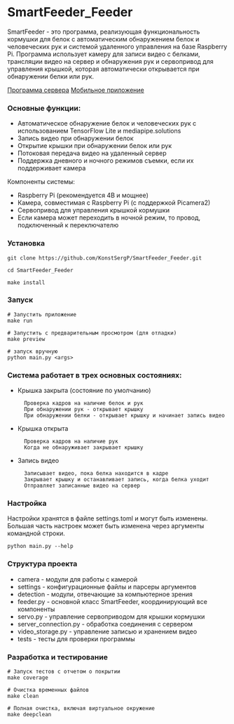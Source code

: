 # SmartFeeder_Feeder

SmartFeeder - это программа, реализующая функциональность кормушки для белок с автоматическим обнаружением белок и человеческих рук и системой удаленного управления на базе Raspberry Pi. Программа использует камеру для записи видео с белками, трансляции видео на сервер и обнаружения рук и сервопривод для управления крышкой, которая автоматически открывается при обнаружении белки или рук.

[Программа сервера](https://github.com/KonstSergP/SmartFeeder_Server)
[Мобильное приложение](https://github.com/misterionqq/SmartFeeder_Android_App)

### Основные функции:
- Автоматическое обнаружение белок и человеческих рук с использованием TensorFlow Lite и mediapipe.solutions
- Запись видео при обнаружении белок
- Открытие крышки при обнаружении белок или рук
- Потоковая передача видео на удаленный сервер
- Поддержка дневного и ночного режимов съемки, если их поддерживает камера


Компоненты системы:
- Raspberry Pi (рекомендуется 4B и мощнее)
- Камера, совместимая с Raspberry Pi (с поддержкой Picamera2)
- Сервопривод для управления крышкой кормушки
- Если камера может переходить в ночной режим, то провод, подключенный к переключателю


### Установка
```
git clone https://github.com/KonstSergP/SmartFeeder_Feeder.git

cd SmartFeeder_Feeder

make install
```

### Запуск

```
# Запустить приложение
make run

# Запустить с предварительным просмотром (для отладки)
make preview

# запуск вручную
python main.py <args>
```

### Система работает в трех основных состояниях:

- Крышка закрыта (состояние по умолчанию)

        Проверка кадров на наличие белок и рук
        При обнаружении рук - открывает крышку
        При обнаружении белки - открывает крышку и начинает запись видео

- Крышка открыта
  
        Проверка кадров на наличие рук
        Когда не обнаруживает закрывает крышку

- Запись видео

        Записывает видео, пока белка находится в кадре
        Закрывает крышку и останавливает запись, когда белка уходит
        Отправляет записанные видео на сервер

### Настройка
Настройки хранятся в файле settings.toml и могут быть изменены. Большая часть настроек может быть изменена через аргументы командной строки.
```
python main.py --help
```


### Структура проекта

- camera - модули для работы с камерой
- settings - конфигурационные файлы и парсеры аргументов
- detection - модули, отвечающие за компьютерное зрения
- feeder.py - основной класс SmartFeeder, координирующий все компоненты
- servo.py - управление сервоприводом для крышки кормушки
- server_connection.py - обработка соединения с сервером
- video_storage.py - управление записью и хранением видео
- tests - тесты для проверки программы


### Разработка и тестирование
```
# Запуск тестов с отчетом о покрытии
make coverage

# Очистка временных файлов
make clean

# Полная очистка, включая виртуальное окружение
make deepclean
```
